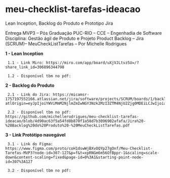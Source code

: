 # meu-checklist-tarefas-ideacao
Lean Inception, Backlog do Produto e Prototipo Jira

Entrega MVP3 – Pós Graduação PUC-RIO – CCE – Engenhadia de Software
Disciplina: Gestão ágil de Produto e Projeto
Product Backlog – Jira (SCRUM)– MeuCheckListTarefas – Por Michelle Rodrigues

**1 - Lean Inception**

     1.1 - Link Miro: https://miro.com/app/board/uXjVJLtvz5U=/?share_link_id=306896344798

     1.2 - Disponível tbm no pdf: 

**2 - Backlog do Produto**

     2.1 - Link do Jira: https://micamsr-1757197552166.atlassian.net/jira/software/projects/SCRUM/boards/1/backlog?atlOrigin=eyJpIjoiYWViMmM2NjlmZmIwNGY3Nzk2MzI3ZTM4NjU2Zjg0MDEiLCJwIjoiaiJ9

     2.2 - Disponível tbm no pdf: https://github.com/michellerodrigues/meu-checklist-tarefas-ideacao/blob/4d90ac63f5a54fd8b870f1a58d7b3096902afafa/Jira%20-%20Backlog%20do%20Produto%20-%20MeuCheckListTarefas.pdf

**3 - Link Protótipo navegável**

     3.1 - Link do Figma: https://www.figma.com/proto/coH1dswWjBXvOQYp27gOnf/Meu-Checklist-Tarefas-MVP3?node-id=307-127&p=f&t=xpRNGm6m56OfBppr-1&scaling=scale-down&content-scaling=fixed&page-id=0%3A1&starting-point-node-id=307%3A127
     
     3.2 - Disponível tbm no pdf: 


